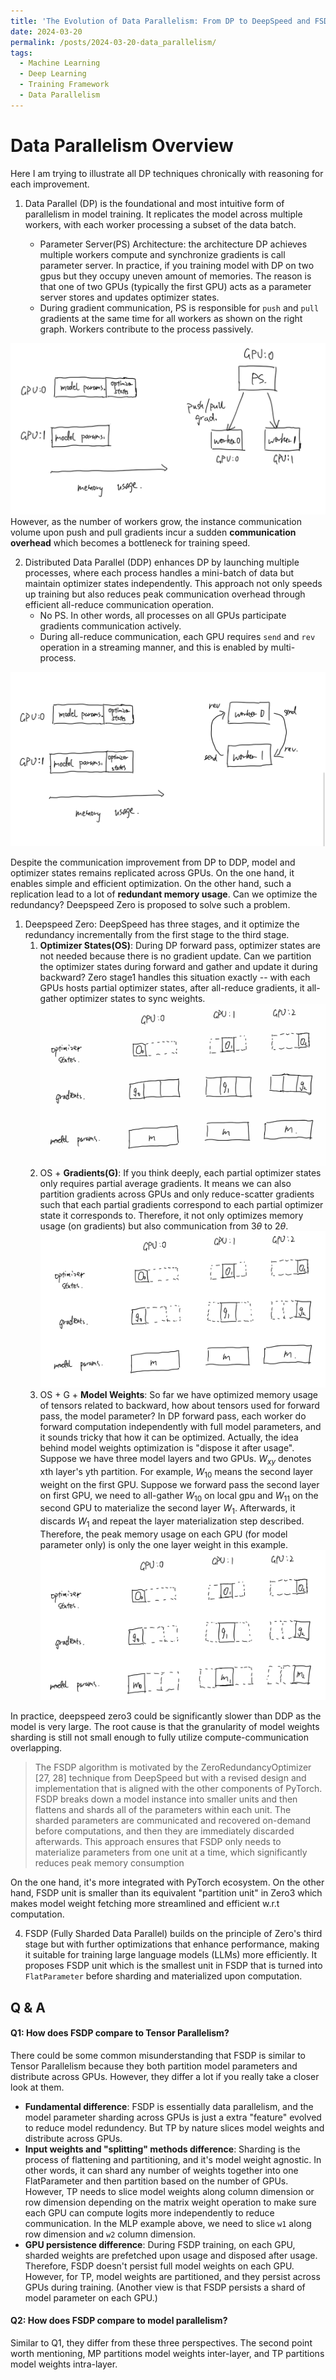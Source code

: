 ```yaml
---
title: 'The Evolution of Data Parallelism: From DP to DeepSpeed and FSDP'
date: 2024-03-20
permalink: /posts/2024-03-20-data_parallelism/
tags:
  - Machine Learning
  - Deep Learning
  - Training Framework
  - Data Parallelism
---
```


# Data Parallelism Overview
Here I am trying to illustrate all DP techniques chronically with reasoning for each improvement.

1. Data Parallel (DP) is the foundational and most intuitive form of parallelism in model training. It replicates the model across multiple workers, with each worker processing a subset of the data batch.

   * Parameter Server(PS) Architecture: the architecture DP achieves multiple workers compute and synchronize gradients is call parameter server. In practice, if you training model with DP on two gpus but they occupy uneven amount of memories. The reason is that one of two GPUs (typically the first GPU) acts as a parameter server stores and updates optimizer states. 
   * During gradient communication, PS is responsible for `push` and `pull` gradients at the same time for all workers as shown on the right graph. Workers contribute to the process passively.

![DP](../images/blogs/dp.png)
However, as the number of workers grow, the instance communication volume upon push and pull gradients incur a sudden **communication overhead** which becomes a bottleneck for training speed.

2. Distributed Data Parallel (DDP) enhances DP by launching multiple processes, where each process handles a mini-batch of data but maintain optimizer states independently. This approach not only speeds up training but also reduces peak communication overhead through efficient all-reduce communication operation.
   * No PS. In other words, all processes on all GPUs participate gradients communication actively.
   * During all-reduce communication, each GPU requires `send` and `rev` operation in a streaming manner, and this is enabled by multi-process. 

![DDP](../images/blogs/ddp.png)

Despite the communication improvement from DP to DDP, model and optimizer states remains replicated across GPUs. On the one hand, it enables simple and efficient optimization. On the other hand, such a replication lead to a lot of **redundant memory usage**. Can we optimize the redundancy? Deepspeed Zero is proposed to solve such a problem.





1. Deepspeed Zero: DeepSpeed has three stages, and it optimize the redundancy incrementally from the first stage to the third stage.
   1. **Optimizer States(OS)**: During DP forward pass, optimizer states are not needed because there is no gradient update. Can we partition the optimizer states during forward and gather and update it during backward? Zero stage1 handles this situation exactly -- with each GPUs hosts partial optimizer states, after all-reduce gradients, it all-gather optimizer states to sync weights. ![zero1](../images/blogs/deepspeed_zero1.png)
   2. OS + **Gradients(G)**: If you think deeply, each partial optimizer states only requires partial average gradients. It means we can also partition gradients across GPUs and only reduce-scatter gradients such that each partial gradients correspond to each partial optimizer state it corresponds to. Therefore, it not only optimizes memory usage (on gradients) but also communication from $3\theta$ to $2\theta$. ![zero2](../images/blogs/deepspeed_zero2.png)
   3. OS + G + **Model Weights**: So far we have optimized memory usage of tensors related to backward, how about tensors used for forward pass, the model parameter? In DP forward pass, each worker do forward computation independently with full model parameters, and it sounds tricky that how it can be optimized. Actually, the idea behind model weights optimization is "dispose it after usage". Suppose we have three model layers and two GPUs. $W_{xy}$ denotes xth layer's yth partition. For example, $W_{10}$ means the second layer weight on the first GPU. Suppose we forward pass the second layer on first GPU, we need to all-gather $W_{10}$ on local gpu and $W_{11}$ on the second GPU to materialize the second layer $W_{1}$. Afterwards, it discards $W_{1}$ and repeat the layer materialization step described. Therefore, the peak memory usage on each GPU (for model parameter only) is only the one layer weight in this example. ![zero3](../images/blogs/deepspeed_zero3.png)

In practice, deepspeed zero3 could be significantly slower than DDP as the model is very large. The root cause is that the granularity of model weights sharding is still not small enough to fully utilize compute-communication overlapping.
> The FSDP algorithm is motivated by the
ZeroRedundancyOptimizer [27, 28] technique from DeepSpeed but
with a revised design and implementation that is aligned with the
other components of PyTorch. FSDP breaks down a model instance
into smaller units and then flattens and shards all of the parameters
within each unit. The sharded parameters are communicated and
recovered on-demand before computations, and then they are immediately discarded afterwards. This approach ensures that FSDP
only needs to materialize parameters from one unit at a time, which
significantly reduces peak memory consumption

On the one hand, it's more integrated with PyTorch ecosystem. On the other hand, FSDP unit is smaller than its equivalent "partition unit" in Zero3 which makes model weight fetching more streamlined and efficient w.r.t computation.


4. FSDP (Fully Sharded Data Parallel) builds on the principle of Zero's third stage but with further optimizations that enhance performance, making it suitable for training large language models (LLMs) more efficiently. It proposes FSDP unit which is the smallest unit in FSDP that is turned into `FlatParameter` before sharding and materialized upon computation.






## Q & A

#### Q1: How does FSDP compare to Tensor Parallelism? 
There could be some common misunderstanding that FSDP is similar to Tensor Parallelism because they both partition model parameters and distribute across GPUs. However, they differ a lot if you really take a closer look at them.
* **Fundamental difference**: FSDP is essentially data parallelism, and the model parameter sharding across GPUs is just a extra "feature" evolved to reduce model redundency. But TP by nature slices model weights and distribute across GPUs.
* **Input weights and "splitting" methods difference**: Sharding is the process of flattening and partitioning, and it's model weight agnostic. In other words, it can shard any number of weights together into one FlatParameter and then partition based on the number of GPUs. However, TP needs to slice model weights along column dimension or row dimension depending on the matrix weight operation to make sure each GPU can compute logits more independently to reduce communication. In the MLP example above, we need to slice `w1` along row dimension and `w2` column dimension.
* **GPU persistence difference**: During FSDP training, on each GPU, sharded weights are prefetched upon usage and disposed after usage. Therefore, FSDP doesn't persist full model weights on each GPU. However, for TP, model weights are partitioned, and they persist across GPUs during training. (Another view is that FSDP persists a shard of model parameter on each GPU.)


#### Q2: How does FSDP compare to model parallelism?
Similar to Q1, they differ from these three perspectives. The second point worth mentioning, MP partitions model weights inter-layer, and TP partitions model weights intra-layer.


